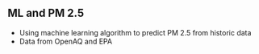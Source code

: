## ML and PM 2.5
- Using machine learning algorithm to predict PM 2.5 from historic data
- Data from OpenAQ and EPA
